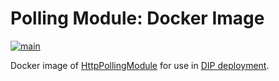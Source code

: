 # Polling Module: Docker Image

[![main](https://github.com/dnpm-dip/http-polling-module-docker/actions/workflows/main.yml/badge.svg)](https://github.com/dnpm-dip/http-polling-module-docker/actions/workflows/main.yml)

Docker image of [HttpPollingModule](https://github.com/stefan-m-lenz/HttpPollingModule) for use in [DIP deployment](https://github.com/dnpm-dip/deployment).

